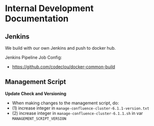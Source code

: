 # Internal Development Documentation

## Jenkins

We build with our own Jenkins and push to docker hub.

Jenkins Pipeline Job Config:

 * https://github.com/codeclou/docker-common-build


## Management Script

**Update Check and Versioning**

  * When making changes to the management script, do:
  * (1) increase integer in `manage-confluence-cluster-6.1.1-version.txt`
  * (2) increase integer in `manage-confluence-cluster-6.1.1.sh` in var `MANAGEMENT_SCRIPT_VERSION`
